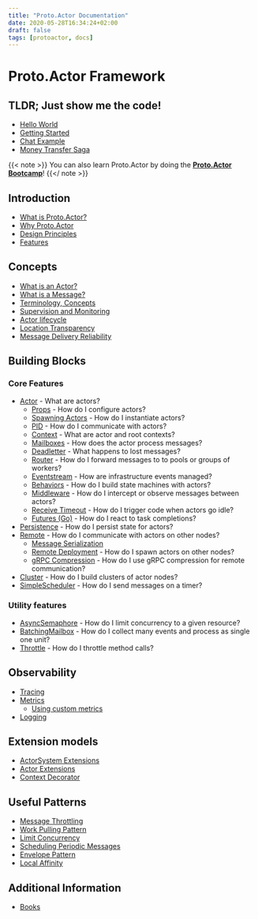 ```yaml
---
title: "Proto.Actor Documentation"
date: 2020-05-28T16:34:24+02:00
draft: false
tags: [protoactor, docs]
---
```


# Proto.Actor Framework

## TLDR; Just show me the code!

* [Hello World](hello-world.md)
* [Getting Started](getting-started.md)
* [Chat Example](chat-example.md)
* [Money Transfer Saga](money-transfer-saga.md)

{{< note >}}
You can also learn Proto.Actor by doing the [**Proto.Actor Bootcamp**](bootcamp)!
{{</ note >}}

## Introduction

* [What is Proto.Actor?](what-is-protoactor.md)
* [Why Proto.Actor](why-protoactor.md)
* [Design Principles](design-principles.md)
* [Features](features.md)

## Concepts

* [What is an Actor?](actors.md)
* [What is a Message?](messages.md)
* [Terminology, Concepts](terminology.md)
* [Supervision and Monitoring](supervision.md)
* [Actor lifecycle](life-cycle.md)
* [Location Transparency](location-transparency.md)
* [Message Delivery Reliability](durability.md)

## Building Blocks

### Core Features

* [Actor](actors.md) - What are actors?
    * [Props](props.md) - How do I configure actors?
    * [Spawning Actors](spawn.md) - How do I instantiate actors?
    * [PID](pid.md) - How do I communicate with actors?
    * [Context](context.md) - What are actor and root contexts?
    * [Mailboxes](mailboxes.md) - How does the actor process messages?
    * [Deadletter](deadletter.md) - What happens to lost messages?
    * [Router](routers.md) - How do I forward messages to to pools or groups of workers?
    * [Eventstream](eventstream.md) - How are infrastructure events managed?
    * [Behaviors](behaviors.md) - How do I build state machines with actors?
    * [Middleware](middleware.md) - How do I intercept or observe messages between actors?
    * [Receive Timeout](receive-timeout.md) - How do I trigger code when actors go idle?
    * [Futures (Go)](futures.md) - How do I react to task completions?
* [Persistence](persistence.md) - How do I persist state for actors?
* [Remote](remote.md) - How do I communicate with actors on other nodes?
    * [Message Serialization](serialization.md)
    * [Remote Deployment](remote-deploy.md) - How do I spawn actors on other nodes?
    * [gRPC Compression](grpc-compression.md) - How do I use gRPC compression for remote communication?
* [Cluster](cluster.md) - How do I build clusters of actor nodes?
* [SimpleScheduler](scheduling.md) - How do I send messages on a timer?

### Utility features

* [AsyncSemaphore](asyncsemaphore.md) - How do I limit concurrency to a given resource?
* [BatchingMailbox](batching-mailbox.md) - How do I collect many events and process as single one unit?
* [Throttle](throttle.md) - How do I throttle method calls?

## Observability

* [Tracing](tracing.md)
* [Metrics](metrics.md)
   * [Using custom metrics](custom-metrics.md)
* [Logging](logging.md)

## Extension models

* [ActorSystem Extensions](actorsystem-extensions.md)
* [Actor Extensions](actor-extensions.md)
* [Context Decorator](context-decorator.md)

## Useful Patterns

* [Message Throttling](throttling.md)
* [Work Pulling Pattern](work-pulling.md)
* [Limit Concurrency](limit-concurrency.md)
* [Scheduling Periodic Messages](scheduling.md)
* [Envelope Pattern](envelope-pattern.md)
* [Local Affinity](local-affinity.md)

## Additional Information

* [Books](books.md)

